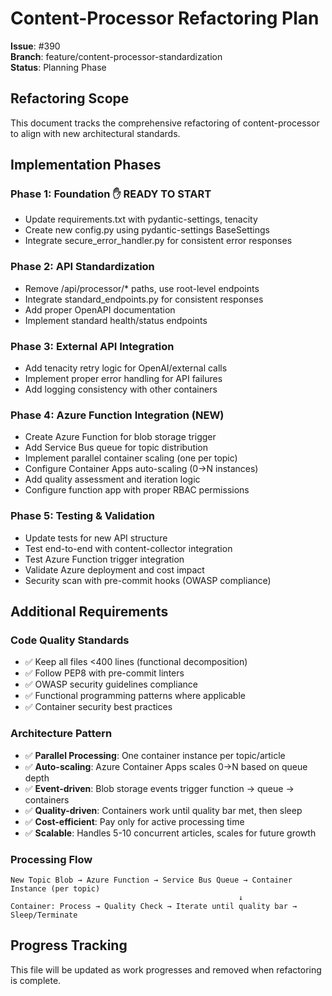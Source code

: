 # Content-Processor Refactoring Plan

**Issue**: #390  
**Branch**: feature/content-processor-standardization  
**Status**: Planning Phase

## Refactoring Scope

This document tracks the comprehensive refactoring of content-processor to align with new architectural standards.

## Implementation Phases

### Phase 1: Foundation ✋ READY TO START
- Update requirements.txt with pydantic-settings, tenacity
- Create new config.py using pydantic-settings BaseSettings
- Integrate secure_error_handler.py for consistent error responses

### Phase 2: API Standardization
- Remove /api/processor/* paths, use root-level endpoints
- Integrate standard_endpoints.py for consistent responses
- Add proper OpenAPI documentation
- Implement standard health/status endpoints

### Phase 3: External API Integration
- Add tenacity retry logic for OpenAI/external calls
- Implement proper error handling for API failures
- Add logging consistency with other containers

### Phase 4: Azure Function Integration (NEW)
- Create Azure Function for blob storage trigger
- Add Service Bus queue for topic distribution
- Implement parallel container scaling (one per topic)
- Configure Container Apps auto-scaling (0→N instances)
- Add quality assessment and iteration logic
- Configure function app with proper RBAC permissions

### Phase 5: Testing & Validation
- Update tests for new API structure
- Test end-to-end with content-collector integration
- Test Azure Function trigger integration
- Validate Azure deployment and cost impact
- Security scan with pre-commit hooks (OWASP compliance)

## Additional Requirements

### Code Quality Standards
- ✅ Keep all files <400 lines (functional decomposition)
- ✅ Follow PEP8 with pre-commit linters
- ✅ OWASP security guidelines compliance
- ✅ Functional programming patterns where applicable
- ✅ Container security best practices

### Architecture Pattern
- ✅ **Parallel Processing**: One container instance per topic/article
- ✅ **Auto-scaling**: Azure Container Apps scales 0→N based on queue depth
- ✅ **Event-driven**: Blob storage events trigger function → queue → containers
- ✅ **Quality-driven**: Containers work until quality bar met, then sleep
- ✅ **Cost-efficient**: Pay only for active processing time
- ✅ **Scalable**: Handles 5-10 concurrent articles, scales for future growth

### Processing Flow
```
New Topic Blob → Azure Function → Service Bus Queue → Container Instance (per topic)
                                                   ↓
Container: Process → Quality Check → Iterate until quality bar → Sleep/Terminate
```

## Progress Tracking

This file will be updated as work progresses and removed when refactoring is complete.
